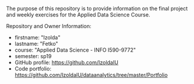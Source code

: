 
The purpose of this repository is to provide information on the final project and weekly exercises for the Applied Data Science Course.

Repository and Owner Information:

  - firstname: "Izolda"
  - lastname: "Fetko"
  - course: "Applied Data Science - INFO I590-9772"
  - semester: sp19
  - GitHub profile: https://github.com/IzoldaIU
  - Code portfolio: https://github.com/IzoldaIU/dataanalytics/tree/master/Portfolio
